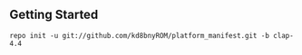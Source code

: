Getting Started
---------------

    repo init -u git://github.com/kd8bnyROM/platform_manifest.git -b clap-4.4
